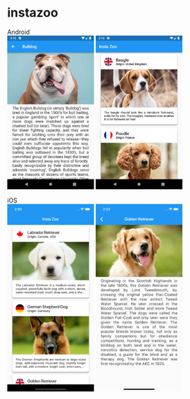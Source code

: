 # instazoo
Android<br/><img src="screenshots/android_detail.png" width="200"/> <img src="screenshots/android_master.png" width="200"/>

iOS<br/><img src="screenshots/ios_master.png" width="200"/> <img src="screenshots/ios_detail.png" width="200"/>
